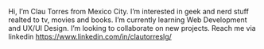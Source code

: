Hi, I’m Clau Torres from Mexico City.
I’m interested in geek and nerd stuff realted to tv, movies and books.
I’m currently learning Web Development and UX/UI Design.
I’m looking to collaborate on new projects.
Reach me via linkedin https://www.linkedin.com/in/clautorreslg/

<!---
ClauTorresLG/ClauTorresLG is a ✨ special ✨ repository because its `README.md` (this file) appears on your GitHub profile.
You can click the Preview link to take a look at your changes.
--->
